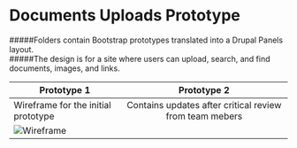 # Documents Uploads Prototype

#####Folders contain Bootstrap prototypes translated into a Drupal Panels layout.  
#####The design is for a site where users can upload, search, and find documents, images, and links. 

|Prototype 1 | Prototype 2|
|------------------------------------------------------|:------------------------------------------------------------------------------:|
|Wireframe for the initial prototype| Contains updates after critical review from team mebers|
|![Wireframe](https://s-media-cache-ak0.pinimg.com/564x/ed/9f/c2/ed9fc2c3a03a03b6b5402de111935e81.jpg)|

